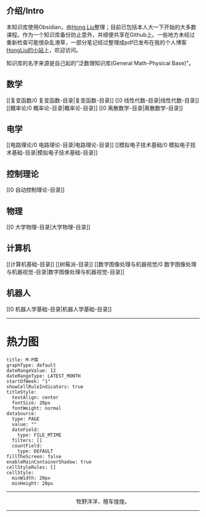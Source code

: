 ## 介绍/Intro
本知识库使用Obsidian，由[Hong Liu](https://github.com/hongliu114)整理；目前已包括本人大一下开始的大多数课程。作为一个知识库备份防止意外，并顺便共享在Github上。一些地方未经过重新检查可能很杂乱潦草，一部分笔记经过整理成pdf已发布在我的个人博客[HongLiu的小站](https://hongliu.icu/)上，欢迎访问。

知识库的名字来源是自己起的“泛数理知识库(General Math-Physical Base)”。

## 数学
[[复变函数/0 复变函数-目录|复变函数-目录]]
[[0 线性代数-目录|线性代数-目录]]
[[概率论/0 概率论-目录|概率论-目录]]
[[0 离散数学-目录|离散数学-目录]]

## 电学
[[电路理论/0 电路理论-目录|电路理论-目录]]
[[模拟电子技术基础/0 模拟电子技术基础-目录|模拟电子技术基础-目录]]

## 控制理论
[[0 自动控制理论-目录]]

## 物理
[[0 大学物理-目录|大学物理-目录]]

## 计算机
[[计算机基础-目录]]
[[树莓派-目录]]
[[数字图像处理与机器视觉/0 数字图像处理与机器视觉-目录|数字图像处理与机器视觉-目录]]

## 机器人
[[0 机器人学基础-目录|机器人学基础-目录]]

---
# 热力图
```contributionGraph
title: M-P库
graphType: default
dateRangeValue: 12
dateRangeType: LATEST_MONTH
startOfWeek: "1"
showCellRuleIndicators: true
titleStyle:
  textAlign: center
  fontSize: 20px
  fontWeight: normal
dataSource:
  type: PAGE
  value: ""
  dateField:
    type: FILE_MTIME
  filters: []
  countField:
    type: DEFAULT
fillTheScreen: false
enableMainContainerShadow: true
cellStyleRules: []
cellStyle:
  minWidth: 20px
  minHeight: 20px

```
---

<center>牧野洋洋，檀车煌煌。</center>

---
